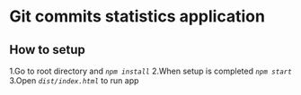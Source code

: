 # Git commits statistics application

## How to setup
1.Go to root directory and _`npm install`_
2.When setup is completed _`npm start`_
3.Open _`dist/index.html`_ to run app
